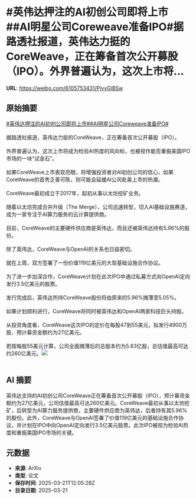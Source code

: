 # #英伟达押注的AI初创公司即将上市##AI明星公司Coreweave准备IPO#据路透社报道，英伟达力挺的CoreWeave，正在筹备首次公开募股（IPO）。外界普遍认为，这次上市将...

**URL**: https://weibo.com/6105753431/PjyvGlBSw

## 原始摘要

<a href="https://m.weibo.cn/search?containerid=231522type%3D1%26t%3D10%26q%3D%23%E8%8B%B1%E4%BC%9F%E8%BE%BE%E6%8A%BC%E6%B3%A8%E7%9A%84AI%E5%88%9D%E5%88%9B%E5%85%AC%E5%8F%B8%E5%8D%B3%E5%B0%86%E4%B8%8A%E5%B8%82%23&amp;extparam=%23%E8%8B%B1%E4%BC%9F%E8%BE%BE%E6%8A%BC%E6%B3%A8%E7%9A%84AI%E5%88%9D%E5%88%9B%E5%85%AC%E5%8F%B8%E5%8D%B3%E5%B0%86%E4%B8%8A%E5%B8%82%23" data-hide=""><span class="surl-text">#英伟达押注的AI初创公司即将上市#</span></a><a href="https://m.weibo.cn/search?containerid=231522type%3D1%26t%3D10%26q%3D%23AI%E6%98%8E%E6%98%9F%E5%85%AC%E5%8F%B8Coreweave%E5%87%86%E5%A4%87IPO%23&amp;extparam=%23AI%E6%98%8E%E6%98%9F%E5%85%AC%E5%8F%B8Coreweave%E5%87%86%E5%A4%87IPO%23" data-hide=""><span class="surl-text">#AI明星公司Coreweave准备IPO#</span></a><br><br>据路透社报道，英伟达力挺的CoreWeave，正在筹备首次公开募股（IPO）。<br><br>外界普遍认为，这次上市将成为检验AI热度的风向标，也被视作能否重振美国IPO市场的一块“试金石”。<br><br>如果CoreWeave上市表现亮眼，将增强投资者对AI初创公司的信心，如果CoreWeave的首秀乏善可陈，则可能会延缓AI公司赴美上市的热潮。<br><br>CoreWeave最初成立于2017年，起初从事以太坊挖矿业务。<br><br>随着以太坊完成合并升级（The Merge），公司迅速转型，切入AI基础设施赛道，成为一家专注于AI算力服务的云计算提供商。<br><br>目前，CoreWeave的主要硬件供应商是英伟达，而且还被英伟达持有5.96%的股份。<br><br>除了英伟达，CoreWeave与OpenAI的关系也日益密切。<br><br>就在上周，双方签署了一份价值119亿美元的大型基础设施合作协议。<br><br>为了进一步加深合作，CoreWeave计划在此次IPO中通过私募方式向OpenAI定向发行3.5亿美元的股票。<br><br>发行完成后，英伟达所持CoreWeave股份将由原来的5.96%摊薄至5.05%。<br><br>如果计划顺利进行，CoreWeave将同时被英伟达和OpenAI两家科技巨头持股。<br><br>从投资角度看，CoreWeave这次IPO的定价在每股47到55美元，拟发行4900万股，预计募资金额约为27亿美元。<br><br>若按每股55美元计算，公司全面摊薄后的总股本约为5.83亿股，总估值最高可达约260亿美元。<img style="" src="https://tvax3.sinaimg.cn/large/006Fd7o3gy1hzogze4ia4j30zk0k0qfq.jpg" referrerpolicy="no-referrer"><br><br>

## AI 摘要

英伟达支持的AI初创公司CoreWeave正在筹备首次公开募股（IPO），预计募资金额约为27亿美元，公司估值最高可达260亿美元。CoreWeave最初从事以太坊挖矿，后转型为AI算力服务提供商，主要硬件供应商为英伟达，后者持有其5.96%的股份。此外，CoreWeave与OpenAI签署了价值119亿美元的基础设施合作协议，并计划在IPO中向OpenAI定向发行3.5亿美元股票。此次IPO被视为检验AI热度和重振美国IPO市场的关键。

## 元数据

- **来源**: ArXiv
- **类型**: 论文
- **保存时间**: 2025-03-21T12:05:28Z
- **目录日期**: 2025-03-21
